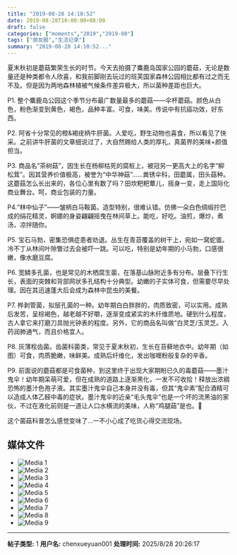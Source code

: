 ```yaml
---
title: "2019-08-28 14:10:52"
date: 2019-08-28T10:00:00+08:00
draft: false
categories: ["moments","2019","2019-08"]
tags: ["朋友圈","生活记录"]
summary: "2019-08-28 14:10:52..."
---
```


夏末秋初是蘑菇繁荣生长的时节。今天去拍摄了麋鹿岛国家公园的蘑菇，无论是数量还是种类都令人欣喜，和我前脚刚去玩过的班芙国家森林公园相比都有过之而无不及。但是因为两地森林植被气候条件差异极大，所以菌种差距也巨大。

P1. 整个麋鹿岛公园这个季节分布最广数量最多的蘑菇——伞杯蘑菇。颜色从白色，粉色渐变到黄色，褐色，品种丰富。可食，味美。传说中有抗癌功效，好东西。

P2. 阿省十分常见的橙&褐疣柄牛肝菌。人爱吃，野生动物也喜食，所以看见了快采。之前讲牛肝菌的文章细说过了，大自然赐给人类的厚礼，真菌界的美味+颜值担当。

P3. 商品名“茶树菇”，因生长在杨柳枯死的腐桩上，被冠另一更高大上的名字“柳松茸”。因其营养价值极高，被誉为“中华神菇”……粪锈伞科，田蘑属，田头菇种。这蘑菇怎么长出来的，各位心里有数了吗？田坎粑粑蕈儿，摇身一变，走上国际化商业舞台。呵，商业包装的力量。

P4.“林中仙子”——皱柄白马鞍菌。造型特别，很难认错。仿佛一朵白色绸缎拧巴成的绢花精灵，婀娜的身姿翩翩摇曳在林间草上。能吃，好吃。油煎，爆炒，煮汤，凉拌随你。

P5. 宝石马勃，密集恐惧症患者劝退。丛生在青苔覆盖的树干上，宛如一窝蛇蛋。冷不丁从林间叶隙瞥过去会被吓一跳。可以吃，特别是幼年期的小马勃，口感很嫩，像水磨豆腐。

P6. 宽鳞多孔菌，也是常见的木栖腐生菌，在落基山脉附近多有分布。层叠下行生长，表面的突棘和背部网状多孔结构十分典型。幼嫩的子实体可食，但需要尽早处理。因在其迅速蓬大后会成为森林中昆虫的美餐。

P7. 桦剥管菌，拟层孔菌的一种。幼年期白白胖胖的，肉质致密，可以实用。成熟后发苦，呈棕褐色，越老越不好嚼，逐渐变成紧实的木纤维质地。硬到什么程度，古人拿它来打磨刀具抛光钟表的程度。另外，它的商品名叫做“白灵芝/玉灵芝。入药润肺通气，而且价格宜人。

P8. 灰薄栓齿菌。齿菌科菌类，常见于夏末秋初，生长在苔藓地衣中。幼年期（如图）可食，肉质脆嫩，味鲜美。成熟后纤维化，发出咖喱粉般复杂的辛香。

P9. 前面说的蘑菇都是可食菌种，到这里终于出现大家期盼已久的毒蘑菇——墨汁鬼伞！幼年期呆萌可爱，但在成熟的道路上逐渐黑化，一发不可收拾！释放出浓稠恐怖的墨汁色孢子液。其实墨汁鬼伞自己本身并没有毒，但其“鬼伞素”配合酒精可以造成人体乙醛中毒的症状。墨汁鬼伞的近亲“毛头鬼伞”也是一个坏的流黑油的家伙，不过在液化前则是一道让人口水横流的美味，人称“鸡腿菇”是也。🤤

这个菌菇科普怎么感觉变味了…一不小心成了吃货心得交流现场。

## 媒体文件

- ![Media 1](/Moments/photos/2019-08-28/201908281410520.jpg)
- ![Media 2](/Moments/photos/2019-08-28/201908281410521.jpg)
- ![Media 3](/Moments/photos/2019-08-28/201908281410522.jpg)
- ![Media 4](/Moments/photos/2019-08-28/201908281410523.jpg)
- ![Media 5](/Moments/photos/2019-08-28/201908281410524.jpg)
- ![Media 6](/Moments/photos/2019-08-28/201908281410525.jpg)
- ![Media 7](/Moments/photos/2019-08-28/201908281410526.jpg)
- ![Media 8](/Moments/photos/2019-08-28/201908281410527.jpg)
- ![Media 9](/Moments/photos/2019-08-28/201908281410528.jpg)

---

**帖子类型:** 1
**用户名:** chenxueyuan001
**处理时间:** 2025/8/28 20:26:17